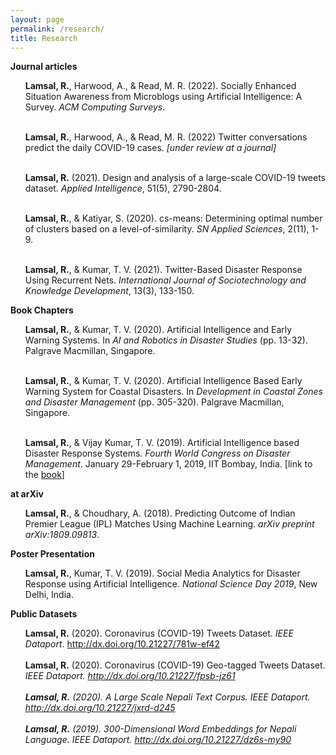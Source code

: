 ```yaml
---
layout: page
permalink: /research/
title: Research
---
```

<b>Journal articles</b>
<ul>
<b>Lamsal, R.</b>, Harwood, A., & Read, M. R. (2022). Socially Enhanced Situation Awareness from Microblogs using Artificial Intelligence: A Survey. <i>ACM Computing Surveys</i>.<br><br>
  
<b>Lamsal, R.</b>, Harwood, A., & Read, M. R. (2022) Twitter conversations predict the daily COVID-19 cases. <i>[under review at a journal]</i><br><br>
  
<b>Lamsal, R.</b> (2021). Design and analysis of a large-scale COVID-19 tweets dataset. <i>Applied Intelligence</i>, 51(5), 2790-2804.<br><br>

<b>Lamsal, R.</b>, & Katiyar, S. (2020). cs-means: Determining optimal number of clusters based on a level-of-similarity. <i>SN Applied Sciences</i>, 2(11), 1-9.<br><br>

<b>Lamsal, R.</b>, & Kumar, T. V. (2021). Twitter-Based Disaster Response Using Recurrent Nets. <i>International Journal of Sociotechnology and Knowledge Development</i>, 13(3), 133-150.
</ul>

<b>Book Chapters</b>

<ul>

<b>Lamsal, R.</b>, & Kumar, T. V. (2020). Artificial Intelligence and Early Warning Systems. In <i>AI and Robotics in Disaster Studies</i> (pp. 13-32). Palgrave Macmillan, Singapore.<br><br>

<b>Lamsal, R.</b>, & Kumar, T. V. (2020). Artificial Intelligence Based Early Warning System for Coastal Disasters. In <i>Development in Coastal Zones and Disaster Management</i> (pp. 305-320). Palgrave Macmillan, Singapore.<br><br>
  
<b>Lamsal, R.</b>, & Vijay Kumar, T. V. (2019). Artificial Intelligence based Disaster Response Systems. <i>Fourth World Congress on Disaster Management</i>. January 29-February 1, 2019, IIT Bombay, India. [link to the <a href="https://www.wcdm.co.in/Documents/Past%20WCDMs/4th_WCDM_Ebook_Vol-3.pdf">book</a>]

</ul>

<b>at arXiv</b>

<ul>

<b>Lamsal, R.</b>, & Choudhary, A. (2018). Predicting Outcome of Indian Premier League (IPL) Matches Using Machine Learning. <i>arXiv preprint arXiv:1809.09813</i>.

</ul>

<b>Poster Presentation</b>
<ul>

<b>Lamsal, R.</b>, Kumar, T. V. (2019). Social Media Analytics for Disaster Response using Artificial Intelligence. <i>National Science Day 2019</i>, New Delhi, India.

</ul>

<b>Public Datasets</b>

<ul>
<b>Lamsal, R.</b> (2020). Coronavirus (COVID-19) Tweets Dataset. <i>IEEE Dataport</i>. <a href="http://dx.doi.org/10.21227/781w-ef42">http://dx.doi.org/10.21227/781w-ef42</a><br><br>
<b>Lamsal, R.</b> (2020). Coronavirus (COVID-19) Geo-tagged Tweets Dataset</i>. <i>IEEE Dataport. <a href="http://dx.doi.org/10.21227/fpsb-jz61">http://dx.doi.org/10.21227/fpsb-jz61</a><br><br>
<b>Lamsal, R.</b> (2020). A Large Scale Nepali Text Corpus. <i>IEEE Dataport</i>. <a href="http://dx.doi.org/10.21227/jxrd-d245">http://dx.doi.org/10.21227/jxrd-d245</a><br><br>
<b>Lamsal, R.</b> (2019). 300-Dimensional Word Embeddings for Nepali Language. <i>IEEE Dataport</i>. <a href="http://dx.doi.org/10.21227/dz6s-my90">http://dx.doi.org/10.21227/dz6s-my90</a>
</ul>
